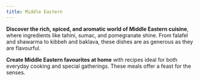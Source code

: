 ```yaml
---
title: Middle Eastern
---
```


**Discover the rich, spiced, and aromatic world of Middle Eastern cuisine**, where ingredients like tahini, sumac, and pomegranate shine. From falafel and shawarma to kibbeh and baklava, these dishes are as generous as they are flavourful.

**Create Middle Eastern favourites at home** with recipes ideal for both everyday cooking and special gatherings. These meals offer a feast for the senses.
